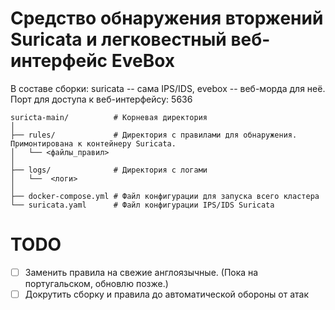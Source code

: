 # Средство обнаружения вторжений Suricata и легковестный веб-интерфейс EveBox

В составе сборки: suricata -- сама IPS/IDS, evebox -- веб-морда для неё. 
Порт для доступа к веб-интерфейсу: 5636
```
suricta-main/          # Корневая директория
│
├── rules/             # Директория с правилами для обнаружения. Примонтирована к контейнеру Suricata.
│   └── <файлы_правил>
│
├── logs/              # Директория с логами
│   └──  <логи>
│
├── docker-compose.yml # Файл конфигурации для запуска всего кластера
└── suricata.yaml      # Файл конфигурации IPS/IDS Suricata
```
# TODO
- [ ] Заменить правила на свежие англоязычные. (Пока на португальском, обновлю позже.)
- [ ] Докрутить сборку и правила до автоматической обороны от атак
